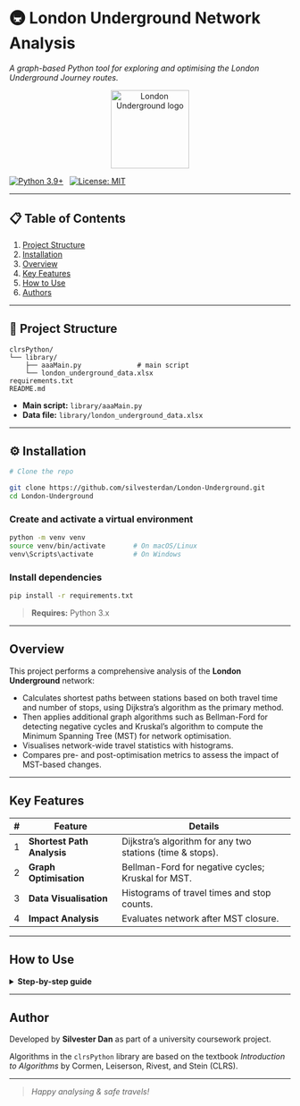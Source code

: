 # 🚇 London Underground Network Analysis
*A graph-based Python tool for exploring and optimising the London Underground Journey routes.*

<p align="center">
  <img src="https://upload.wikimedia.org/wikipedia/commons/thumb/4/41/Underground.svg/768px-Underground.svg.png" width="140" alt="London Underground logo">
</p>

[![Python 3.9+](https://img.shields.io/badge/python-3.9%2B-blue.svg)](#) 
[![License: MIT](https://img.shields.io/badge/license-MIT-lightgrey.svg)](LICENSE)

---

## 📋 Table of Contents
1. [Project Structure](#-project-structure)
2. [Installation](#-installation)
3. [Overview](#-overview)
4. [Key Features](#-key-features)
5. [How to Use](#-how-to-use)
7. [Authors](#-authors)

---

## 📂 Project Structure
```
clrsPython/
└── library/
    ├── aaaMain.py              # main script
    └── london_underground_data.xlsx
requirements.txt
README.md
```

* **Main script:** `library/aaaMain.py`  
* **Data file:** `library/london_underground_data.xlsx`

---

## ⚙️ Installation
```bash
# Clone the repo

git clone https://github.com/silvesterdan/London-Underground.git
cd London-Underground
```
### Create and activate a virtual environment
```bash
python -m venv venv
source venv/bin/activate       # On macOS/Linux
venv\Scripts\activate          # On Windows

```

### Install dependencies
```bash
pip install -r requirements.txt
```
> **Requires:** Python 3.x

---

## Overview
This project performs a comprehensive analysis of the **London Underground** network:

- Calculates shortest paths between stations based on both travel time and number of stops, using Dijkstra’s algorithm as the primary method.
- Then applies additional graph algorithms such as Bellman-Ford for detecting negative cycles and Kruskal’s algorithm to compute the Minimum Spanning Tree (MST) for network optimisation.
- Visualises network-wide travel statistics with histograms.
- Compares pre- and post-optimisation metrics to assess the impact of MST-based changes.

---

## Key Features
| # | Feature | Details |
|---|---------|---------|
| 1 | **Shortest Path Analysis** | Dijkstra’s algorithm for any two stations (time & stops). |
| 2 | **Graph Optimisation** | Bellman-Ford for negative cycles; Kruskal for MST. |
| 3 | **Data Visualisation** | Histograms of travel times and stop counts. |
| 4 | **Impact Analysis** | Evaluates network after MST closure. |

---

## How to Use
<details>
<summary><strong>Step-by-step guide</strong></summary>

1. **Prepare the data**  
   Ensure `london_underground_data.xlsx` contains the columns:  
   `Line`, `Station`, `Connection`, `Time`.

2. **Run the script**
   ```bash
   python library/aaaMain.py
   ```

3. **Enter station names** when prompted, e.g.  
   ```
   Please enter your first station: Victoria
   Please enter your destination station: bank
   ```

4. **View results** in the console:  
   * route, journey time, number of stops  
   * histogram plots of global statistics

5. **Analyse optimisation output** for MST and travel-time changes.

</details>

---

## Author

Developed by **Silvester Dan** as part of a university coursework project.

Algorithms in the `clrsPython` library are based on the textbook *Introduction to Algorithms* by Cormen, Leiserson, Rivest, and Stein (CLRS).


---

> *Happy analysing & safe travels!* 
